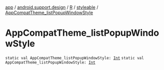 [app](../../../index.md) / [android.support.design](../../index.md) / [R](../index.md) / [styleable](index.md) / [AppCompatTheme_listPopupWindowStyle](./-app-compat-theme_list-popup-window-style.md)

# AppCompatTheme_listPopupWindowStyle

`static val AppCompatTheme_listPopupWindowStyle: `[`Int`](https://kotlinlang.org/api/latest/jvm/stdlib/kotlin/-int/index.html)
`static val AppCompatTheme_listPopupWindowStyle: `[`Int`](https://kotlinlang.org/api/latest/jvm/stdlib/kotlin/-int/index.html)
